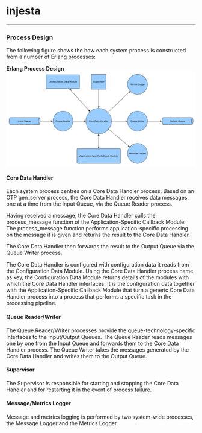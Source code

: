 # injesta


***

### Process Design

The following figure shows the how each system process is constructed from a number of Erlang processes:

**Erlang Process Design**
![Erlang Process Design](https://github.com/PeteFurniss/injesta/blob/master/doc/core_process.png  "Erlang Process Design")

#### Core Data Handler

Each system process centres on a Core Data Handler process. Based on an OTP gen_server process, the Core Data Handler receives data messages, one at a time from the Input Queue, via the Queue Reader process.

Having received a message, the Core Data Handler calls the process_message function of the Application-Specific Callback Module. The process_message function performs application-specific processing on the message it is given and returns the result to the Core Data Handler.

The Core Data Handler then forwards the result to the Output Queue via the Queue Writer process.

The Core Data Handler is configured with configuration data it reads from the Configuration Data Module. Using the Core Data Handler process name as key, the Configuration Data Module returns details of the modules with which the Core Data Handler interfaces. It is the configuration data together with the Application-Specific Callback Module that turn a generic Core Data Handler process into a process that performs a specific task in the processing pipeline.

#### Queue Reader/Writer

The Queue Reader/Writer processes provide the queue-technology-specific interfaces to the Input/Output Queues. The Queue Reader reads messages one by one from the Input Queue and forwards them to the Core Data Handler process. The Queue Writer takes the messages generated by the Core Data Handler and writes them to the Output Queue.

#### Supervisor

The Supervisor is responsible for starting and stopping the Core Data Handler and for restarting it in the event of process failure.

#### Message/Metrics Logger

Message and metrics logging is performed by two system-wide processes, the Message Logger and the Metrics Logger.